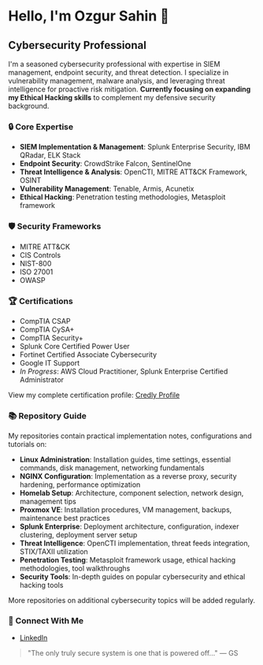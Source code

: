 # Hello, I'm Ozgur Sahin 👋

## Cybersecurity Professional

I'm a seasoned cybersecurity professional with expertise in SIEM management, endpoint security, and threat detection. I specialize in vulnerability management, malware analysis, and leveraging threat intelligence for proactive risk mitigation. **Currently focusing on expanding my Ethical Hacking skills** to complement my defensive security background.

### 🔒 Core Expertise

- **SIEM Implementation & Management**: Splunk Enterprise Security, IBM QRadar, ELK Stack
- **Endpoint Security**: CrowdStrike Falcon, SentinelOne
- **Threat Intelligence & Analysis**: OpenCTI, MITRE ATT&CK Framework, OSINT
- **Vulnerability Management**: Tenable, Armis, Acunetix
- **Ethical Hacking**: Penetration testing methodologies, Metasploit framework

### 🛡️ Security Frameworks

- MITRE ATT&CK
- CIS Controls
- NIST-800
- ISO 27001
- OWASP

### 🏆 Certifications

- CompTIA CSAP
- CompTIA CySA+
- CompTIA Security+
- Splunk Core Certified Power User
- Fortinet Certified Associate Cybersecurity
- Google IT Support
- *In Progress*: AWS Cloud Practitioner, Splunk Enterprise Certified Administrator

View my complete certification profile: [Credly Profile](https://www.credly.com/users/ozgursahin/)

### 📚 Repository Guide

My repositories contain practical implementation notes, configurations and tutorials on:

- **Linux Administration**: Installation guides, time settings, essential commands, disk management, networking fundamentals
- **NGINX Configuration**: Implementation as a reverse proxy, security hardening, performance optimization
- **Homelab Setup**: Architecture, component selection, network design, management tips
- **Proxmox VE**: Installation procedures, VM management, backups, maintenance best practices
- **Splunk Enterprise**: Deployment architecture, configuration, indexer clustering, deployment server setup
- **Threat Intelligence**: OpenCTI implementation, threat feeds integration, STIX/TAXII utilization
- **Penetration Testing**: Metasploit framework usage, ethical hacking methodologies, tool walkthroughs
- **Security Tools**: In-depth guides on popular cybersecurity and ethical hacking tools

More repositories on additional cybersecurity topics will be added regularly.

### 🔗 Connect With Me

- [LinkedIn](https://www.linkedin.com/in/ozgursh/)


> "The only truly secure system is one that is powered off..." — GS
